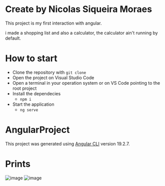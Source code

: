# Create by Nicolas Siqueira Moraes
This project is my first interaction with angular. 

i made a shopping list and also a calculator, the calculator ain't running by default.

# How to start
  - Clone the repository with `git clone`
  - Open the project on Visual Studio Code
  - Open a terminal in your operation system or on VS Code pointing to the root project
  - Install the dependecies
      - `npm i`
  - Start the application
      - `ng serve`

# AngularProject

This project was generated using [Angular CLI](https://github.com/angular/angular-cli) version 19.2.7.

# Prints
![image](https://github.com/user-attachments/assets/2011e8ec-e2b9-4145-af6c-ae38e9caacf5)
![image](https://github.com/user-attachments/assets/21520b75-18ba-443a-931b-db072b65310c)


